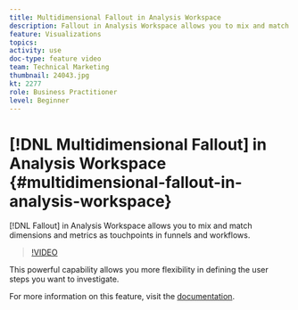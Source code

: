 ```yaml
---
title: Multidimensional Fallout in Analysis Workspace
description: Fallout in Analysis Workspace allows you to mix and match dimensions and metrics as touchpoints in funnels and workflows.
feature: Visualizations
topics: 
activity: use
doc-type: feature video
team: Technical Marketing
thumbnail: 24043.jpg
kt: 2277
role: Business Practitioner
level: Beginner
---
```


# [!DNL Multidimensional Fallout] in Analysis Workspace {#multidimensional-fallout-in-analysis-workspace}

[!DNL Fallout] in Analysis Workspace allows you to mix and match dimensions and metrics as touchpoints in funnels and workflows.

>[!VIDEO](https://video.tv.adobe.com/v/24043/?quality=12)

This powerful capability allows you more flexibility in defining the user steps you want to investigate.

For more information on this feature, visit the [documentation](https://marketing.adobe.com/resources/help/en_US/analytics/analysis-workspace/configuring-interdimensional-fallout.html).
